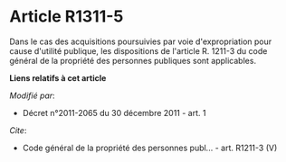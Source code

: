 # Article R1311-5

Dans le cas des acquisitions poursuivies par voie d'expropriation pour cause d'utilité publique, les dispositions de
l'article R. 1211-3 du code général de la propriété des personnes publiques sont applicables.

**Liens relatifs à cet article**

_Modifié par_:

  - Décret n°2011-2065 du 30 décembre 2011 - art. 1

_Cite_:

  - Code général de la propriété des personnes publ... - art. R1211-3 (V)
